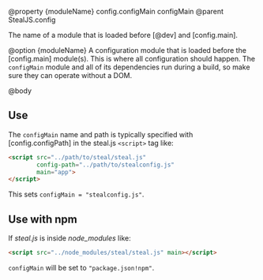 @property {moduleName} config.configMain configMain
@parent StealJS.config

The name of a module that is loaded before [@dev] and [config.main].

@option {moduleName} A configuration module that is loaded before
the [config.main] module(s). This is where all configuration
should happen. The `configMain` module and all of its dependencies
run during a build, so make sure they can operate without a DOM.

@body

## Use


The `configMain` name and path is typically specified with [config.configPath] in the steal.js `<script>` tag like:

```html
<script src="../path/to/steal/steal.js"
        config-path="../path/to/stealconfig.js"
        main="app">
</script>
```

This sets `configMain = "stealconfig.js"`.  


## Use with npm

If _steal.js_ is inside _node\_modules_ like:

```html
<script src="../node_modules/steal/steal.js" main></script>
```

`configMain` will be set to `"package.json!npm"`.
